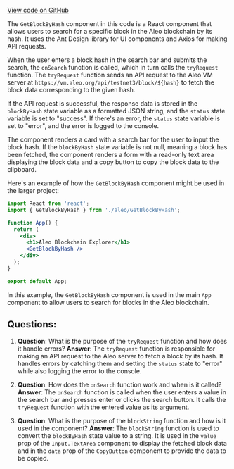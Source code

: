[View code on GitHub](https://github.com/AleoHQ/aleo/website/src/tabs/rest/GetBlockByHash.js)

The `GetBlockByHash` component in this code is a React component that allows users to search for a specific block in the Aleo blockchain by its hash. It uses the Ant Design library for UI components and Axios for making API requests.

When the user enters a block hash in the search bar and submits the search, the `onSearch` function is called, which in turn calls the `tryRequest` function. The `tryRequest` function sends an API request to the Aleo VM server at `https://vm.aleo.org/api/testnet3/block/${hash}` to fetch the block data corresponding to the given hash.

If the API request is successful, the response data is stored in the `blockByHash` state variable as a formatted JSON string, and the `status` state variable is set to "success". If there's an error, the `status` state variable is set to "error", and the error is logged to the console.

The component renders a card with a search bar for the user to input the block hash. If the `blockByHash` state variable is not null, meaning a block has been fetched, the component renders a form with a read-only text area displaying the block data and a copy button to copy the block data to the clipboard.

Here's an example of how the `GetBlockByHash` component might be used in the larger project:

```jsx
import React from 'react';
import { GetBlockByHash } from './aleo/GetBlockByHash';

function App() {
  return (
    <div>
      <h1>Aleo Blockchain Explorer</h1>
      <GetBlockByHash />
    </div>
  );
}

export default App;
```

In this example, the `GetBlockByHash` component is used in the main `App` component to allow users to search for blocks in the Aleo blockchain.
## Questions: 
 1. **Question**: What is the purpose of the `tryRequest` function and how does it handle errors?
   **Answer**: The `tryRequest` function is responsible for making an API request to the Aleo server to fetch a block by its hash. It handles errors by catching them and setting the `status` state to "error" while also logging the error to the console.

2. **Question**: How does the `onSearch` function work and when is it called?
   **Answer**: The `onSearch` function is called when the user enters a value in the search bar and presses enter or clicks the search button. It calls the `tryRequest` function with the entered value as its argument.

3. **Question**: What is the purpose of the `blockString` function and how is it used in the component?
   **Answer**: The `blockString` function is used to convert the `blockByHash` state value to a string. It is used in the `value` prop of the `Input.TextArea` component to display the fetched block data and in the `data` prop of the `CopyButton` component to provide the data to be copied.